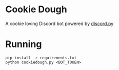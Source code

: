 # Cookie Dough

A cookie loving Discord bot powered by [discord.py](https://github.com/Rapptz/discord.py)

# Running

```
pip install -r requirements.txt
python cookiedough.py <BOT_TOKEN>
```
